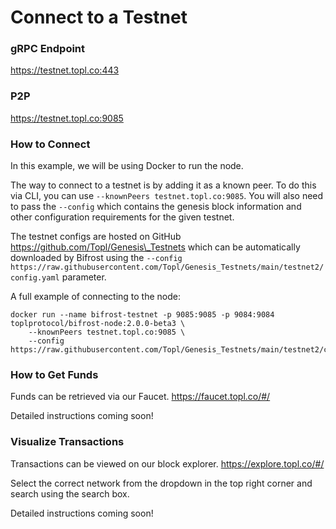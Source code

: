 # Connect to a Testnet

### gRPC Endpoint

https://testnet.topl.co:443

### P2P

https://testnet.topl.co:9085

### How to Connect

In this example, we will be using Docker to run the node.

The way to connect to a testnet is by adding it as a known peer. To do this via CLI, you can use `--knownPeers testnet.topl.co:9085`. You will also need to pass the `--config` which contains the genesis block information and other configuration requirements for the given testnet.

The testnet configs are hosted on GitHub https://github.com/Topl/Genesis\_Testnets which can be automatically downloaded by Bifrost using the `--config https://raw.githubusercontent.com/Topl/Genesis_Testnets/main/testnet2/config.yaml` parameter.

A full example of connecting to the node:

```
docker run --name bifrost-testnet -p 9085:9085 -p 9084:9084 toplprotocol/bifrost-node:2.0.0-beta3 \
    --knownPeers testnet.topl.co:9085 \
    --config https://raw.githubusercontent.com/Topl/Genesis_Testnets/main/testnet2/config.yaml
```

### How to Get Funds

Funds can be retrieved via our Faucet. https://faucet.topl.co/#/

Detailed instructions coming soon!

### Visualize Transactions

Transactions can be viewed on our block explorer. https://explore.topl.co/#/

Select the correct network from the dropdown in the top right corner and search using the search box.

Detailed instructions coming soon!
